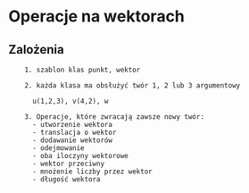# Operacje na wektorach

## Zalożenia

<!-- Markup : -->

        1. szablon klas punkt, wektor

        2. każda klasa ma obsłużyć twór 1, 2 lub 3 argumentowy

          u(1,2,3), v(4,2), w

        3. Operacje, które zwracają zawsze nowy twór:
          - utworzenie wektora
          - translacja o wektor
          - dodawanie wektorów
          - odejmowanie
          - oba iloczyny wektorowe
          - wektor przeciwny
          - mnożenie liczby przez wektor
          - długość wektora